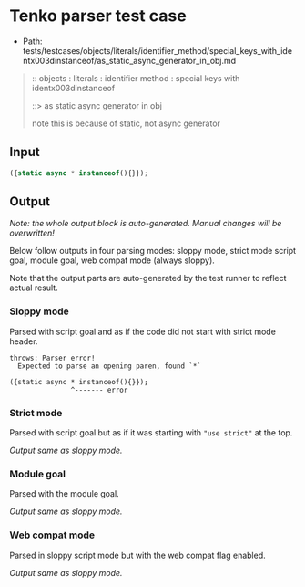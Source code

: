 # Tenko parser test case

- Path: tests/testcases/objects/literals/identifier_method/special_keys_with_identx003dinstanceof/as_static_async_generator_in_obj.md

> :: objects : literals : identifier method : special keys with identx003dinstanceof
>
> ::> as static async generator in obj
>
> note this is because of static, not async generator

## Input

`````js
({static async * instanceof(){}});
`````

## Output

_Note: the whole output block is auto-generated. Manual changes will be overwritten!_

Below follow outputs in four parsing modes: sloppy mode, strict mode script goal, module goal, web compat mode (always sloppy).

Note that the output parts are auto-generated by the test runner to reflect actual result.

### Sloppy mode

Parsed with script goal and as if the code did not start with strict mode header.

`````
throws: Parser error!
  Expected to parse an opening paren, found `*`

({static async * instanceof(){}});
               ^------- error
`````

### Strict mode

Parsed with script goal but as if it was starting with `"use strict"` at the top.

_Output same as sloppy mode._

### Module goal

Parsed with the module goal.

_Output same as sloppy mode._

### Web compat mode

Parsed in sloppy script mode but with the web compat flag enabled.

_Output same as sloppy mode._

